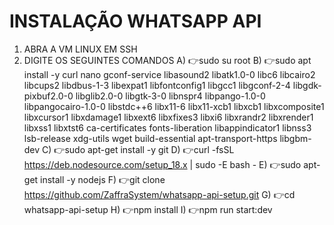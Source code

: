 # INSTALAÇÃO WHATSAPP API

01. ABRA A VM LINUX EM SSH
02. DIGITE OS SEGUINTES COMANDOS
	A) 👉sudo su root
	B) 👉sudo apt install -y curl nano gconf-service libasound2 libatk1.0-0 libc6 libcairo2 libcups2 libdbus-1-3 libexpat1 libfontconfig1 libgcc1 libgconf-2-4 libgdk-pixbuf2.0-0 libglib2.0-0 libgtk-3-0 libnspr4 libpango-1.0-0 libpangocairo-1.0-0 libstdc++6 libx11-6 libx11-xcb1 libxcb1 libxcomposite1 libxcursor1 libxdamage1 libxext6 libxfixes3 libxi6 libxrandr2 libxrender1 libxss1 libxtst6 ca-certificates fonts-liberation libappindicator1 libnss3 lsb-release xdg-utils wget build-essential apt-transport-https libgbm-dev
	C) 👉sudo apt-get install -y git
	D) 👉curl -fsSL https://deb.nodesource.com/setup_18.x | sudo -E bash -
	E) 👉sudo apt-get install -y nodejs
	F) 👉git clone https://github.com/ZaffraSystem/whatsapp-api-setup.git
	G) 👉cd whatsapp-api-setup
	H) 👉npm install
	I) 👉npm run start:dev
